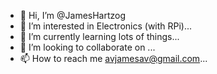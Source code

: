 - 👋 Hi, I’m @JamesHartzog
- 👀 I’m interested in Electronics (with RPi)...
- 🌱 I’m currently learning lots of things...
- 💞️ I’m looking to collaborate on ...
- 📫 How to reach me avjamesav@gmail.com...

<!---
JamesHartzog/JamesHartzog is a ✨ special ✨ repository because its `README.md` (this file) appears on your GitHub profile.
You can click the Preview link to take a look at your changes.
--->
